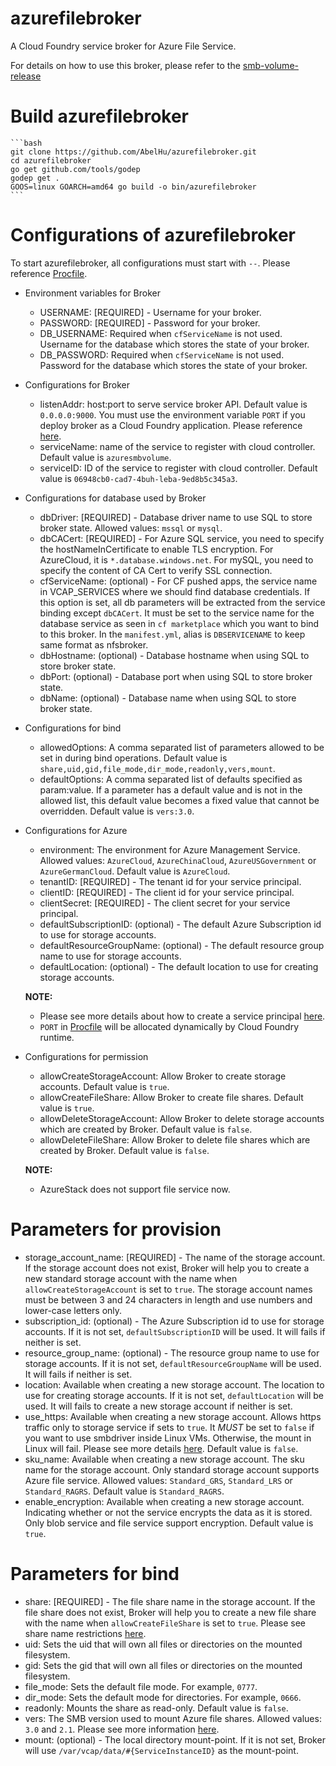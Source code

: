 # azurefilebroker

A Cloud Foundry service broker for Azure File Service.

For details on how to use this broker, please refer to the [smb-volume-release](https://github.com/AbelHu/smb-volume-release)

# Build azurefilebroker

    ```bash
    git clone https://github.com/AbelHu/azurefilebroker.git
    cd azurefilebroker
    go get github.com/tools/godep
    godep get .
    GOOS=linux GOARCH=amd64 go build -o bin/azurefilebroker
    ```

# Configurations of azurefilebroker
To start azurefilebroker, all configurations must start with `--`. Please reference [Procfile](./Procfile).

- Environment variables for Broker
    - USERNAME: [REQUIRED] - Username for your broker.
    - PASSWORD: [REQUIRED] - Password for your broker.
    - DB_USERNAME: Required when `cfServiceName` is not used. Username for the database which stores the state of your broker.
    - DB_PASSWORD: Required when `cfServiceName` is not used. Password for the database which stores the state of your broker.

- Configurations for Broker
    - listenAddr: host:port to serve service broker API. Default value is `0.0.0.0:9000`. You must use the environment variable `PORT` if you deploy broker as a Cloud Foundry application. Please reference [here](https://docs.run.pivotal.io/devguide/deploy-apps/environment-variable.html#PORT).
    - serviceName: name of the service to register with cloud controller. Default value is `azuresmbvolume`.
    - serviceID: ID of the service to register with cloud controller. Default value is `06948cb0-cad7-4buh-leba-9ed8b5c345a3`.

- Configurations for database used by Broker
    - dbDriver: [REQUIRED] - Database driver name to use SQL to store broker state. Allowed values: `mssql` or `mysql`.
    - dbCACert: [REQUIRED] - For Azure SQL service, you need to specify the hostNameInCertificate to enable TLS encryption. For AzureCloud, it is `*.database.windows.net`. For mySQL, you need to specify the content of CA Cert to verify SSL connection.
    - cfServiceName: (optional) - For CF pushed apps, the service name in VCAP_SERVICES where we should find database credentials. If this option is set, all db parameters will be extracted from the service binding except `dbCACert`. It must be set to the service name for the database service as seen in `cf marketplace` which you want to bind to this broker. In the `manifest.yml`, alias is `DBSERVICENAME` to keep same format as nfsbroker.
    - dbHostname: (optional) - Database hostname when using SQL to store broker state.
    - dbPort: (optional) - Database port when using SQL to store broker state.
    - dbName: (optional) - Database name when using SQL to store broker state.

- Configurations for bind
    - allowedOptions: A comma separated list of parameters allowed to be set in during bind operations. Default value is `share,uid,gid,file_mode,dir_mode,readonly,vers,mount`.
    - defaultOptions: A comma separated list of defaults specified as param:value. If a parameter has a default value and is not in the allowed list, this default value becomes a fixed value that cannot be overridden. Default value is `vers:3.0`.

- Configurations for Azure
    - environment: The environment for Azure Management Service. Allowed values: `AzureCloud`, `AzureChinaCloud`, `AzureUSGovernment` or `AzureGermanCloud`. Default value is `AzureCloud`.
    - tenantID: [REQUIRED] - The tenant id for your service principal.
    - clientID: [REQUIRED] - The client id for your service principal.
    - clientSecret: [REQUIRED] - The client secret for your service principal.
    - defaultSubscriptionID: (optional) - The default Azure Subscription id to use for storage accounts.
    - defaultResourceGroupName: (optional) - The default resource group name to use for storage accounts.
    - defaultLocation: (optional) - The default location to use for creating storage accounts.

    **NOTE:**

    - Please see more details about how to create a service principal [here](https://github.com/cloudfoundry-incubator/bosh-azure-cpi-release/blob/master/docs/get-started/create-service-principal.md).
    - `PORT` in [Procfile](./Procfile) will be allocated dynamically by Cloud Foundry runtime.

- Configurations for permission
    - allowCreateStorageAccount: Allow Broker to create storage accounts. Default value is `true`.
    - allowCreateFileShare: Allow Broker to create file shares. Default value is `true`.
    - allowDeleteStorageAccount: Allow Broker to delete storage accounts which are created by Broker. Default value is `false`.
    - allowDeleteFileShare: Allow Broker to delete file shares which are created by Broker. Default value is `false`.

    **NOTE:**

    - AzureStack does not support file service now.

# Parameters for provision

- storage\_account_name: [REQUIRED] - The name of the storage account. If the storage account does not exist, Broker will help you to create a new standard storage account with the name when `allowCreateStorageAccount` is set to `true`. The storage account names must be between 3 and 24 characters in length and use numbers and lower-case letters only.
- subscription_id: (optional) - The Azure Subscription id to use for storage accounts. If it is not set, `defaultSubscriptionID` will be used. It will fails if neither is set.
- resource\_group_name: (optional) - The resource group name to use for storage accounts. If it is not set, `defaultResourceGroupName` will be used. It will fails if neither is set.
- location: Available when creating a new storage account. The location to use for creating storage accounts. If it is not set, `defaultLocation` will be used. It will fails to create a new storage account if neither is set.
- use_https: Available when creating a new storage account. Allows https traffic only to storage service if sets to `true`. It *MUST* be set to `false` if you want to use smbdriver inside Linux VMs. Otherwise, the mount in Linux will fail. Please see more details [here](https://docs.microsoft.com/en-us/azure/storage/storage-security-guide). Default value is `false`.
- sku_name: Available when creating a new storage account. The sku name for the storage account. Only standard storage account supports Azure file service. Allowed values: `Standard_GRS`, `Standard_LRS` or `Standard_RAGRS`. Default value is `Standard_RAGRS`.
- enable_encryption: Available when creating a new storage account. Indicating whether or not the service encrypts the data as it is stored. Only blob service and file service support encryption. Default value is `true`.

# Parameters for bind

- share: [REQUIRED] - The file share name in the storage account. If the file share does not exist, Broker will help you to create a new file share with the name when `allowCreateFileShare` is set to `true`. Please see share name restrictions [here](https://docs.microsoft.com/en-us/rest/api/storageservices/naming-and-referencing-shares--directories--files--and-metadata#share-names).
- uid: Sets the uid that will own all files or directories on the mounted filesystem.
- gid: Sets the gid that will own all files or directories on the mounted filesystem.
- file_mode: Sets the default file mode. For example, `0777`.
- dir_mode: Sets the default mode for directories. For example, `0666`.
- readonly: Mounts the share as read-only. Default value is `false`.
- vers: The SMB version used to mount Azure file shares. Allowed values: `3.0` and `2.1`. Please see more information [here](https://azure.microsoft.com/en-us/blog/azure-file-storage-now-generally-available/).
- mount: (optional) - The local directory mount-point. If it is not set, Broker will use `/var/vcap/data/#{ServiceInstanceID}` as the mount-point.
